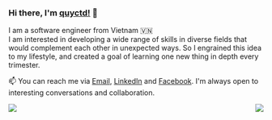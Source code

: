 ### Hi there, I'm [quyctd!](https://github.com/quyctd) 👋

I am a software engineer from Vietnam 🇻🇳
<br/>
I am interested in developing a wide range of skills in diverse fields that would complement each other in unexpected ways. So I engrained this idea to my lifestyle, and created a goal of learning one new thing in depth every trimester.
<br/>

📫 You can reach me via <a href="mailto:quy.dc98@gmail.com" target="_blank">Email</a>, <a href="https://https://www.linkedin.com/in/andrewdinh98/" target="_blank">LinkedIn</a> and <a href="https://www.facebook.com/akashi.211/" target="_blank">Facebook</a>. I'm always open to interesting conversations and collaboration.

<a href="#">
<img align="left" src="https://github-readme-stats.vercel.app/api?username=quyctd&show_icons=true&theme=default">
</a>
<a href="#">
  <img align="right" src="https://github-readme-stats.vercel.app/api/top-langs/?username=quyctd&layout=compact&theme=default" />
</a>
